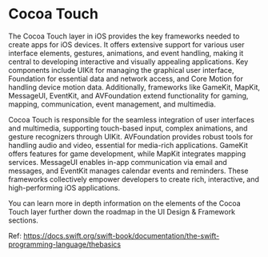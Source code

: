 # Cocoa Touch

The Cocoa Touch layer in iOS provides the key frameworks needed to create apps for iOS devices. It offers extensive support for various user interface elements, gestures, animations, and event handling, making it central to developing interactive and visually appealing applications. Key components include UIKit for managing the graphical user interface, Foundation for essential data and network access, and Core Motion for handling device motion data. Additionally, frameworks like GameKit, MapKit, MessageUI, EventKit, and AVFoundation extend functionality for gaming, mapping, communication, event management, and multimedia.

Cocoa Touch is responsible for the seamless integration of user interfaces and multimedia, supporting touch-based input, complex animations, and gesture recognizers through UIKit. AVFoundation provides robust tools for handling audio and video, essential for media-rich applications. GameKit offers features for game development, while MapKit integrates mapping services. MessageUI enables in-app communication via email and messages, and EventKit manages calendar events and reminders. These frameworks collectively empower developers to create rich, interactive, and high-performing iOS applications.

You can learn more in depth information on the elements of the Cocoa Touch layer further down the roadmap in the UI Design & Framework sections.

Ref: https://docs.swift.org/swift-book/documentation/the-swift-programming-language/thebasics
